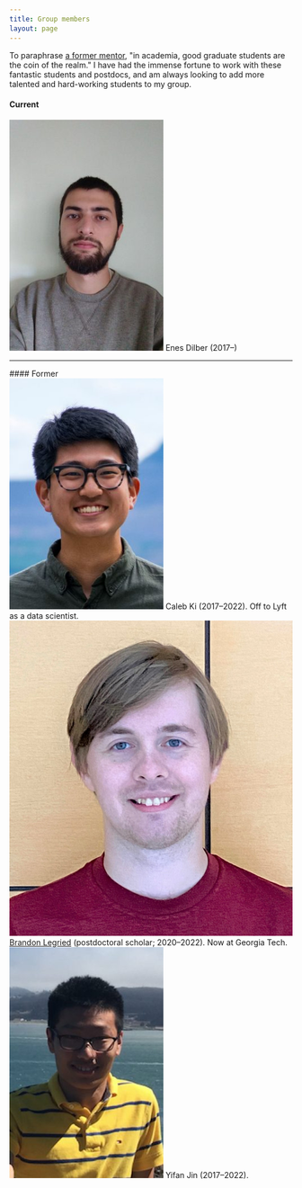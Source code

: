 ```yaml
---
title: Group members
layout: page
---
```

To paraphrase [a former mentor](https://en.wikipedia.org/wiki/David_Patterson_(computer_scientist)), "in academia, good graduate students are the coin of the realm." I have had the immense fortune to work with these fantastic students and postdocs, and am always looking to add more talented and hard-working students to my group.

#### Current

<div class="groupmember">
<img src="assets/img/enes.jpg">
Enes Dilber (2017–)
</div>

<hr />
#### Former

<div class="groupmember">
<img src="assets/img/caleb.jpg">
Caleb Ki (2017–2022). Off to Lyft as a data scientist.
</div>

<div class="groupmember">
<img src="assets/img/brandon.jpg">
<a href="https://sites.google.com/umich.edu/blegried/home">Brandon Legried</a> (postdoctoral scholar; 2020–2022). Now at Georgia Tech.
</div>

<div class="groupmember">
<img src="assets/img/yifan.jpg">
Yifan Jin (2017–2022).
</div>

